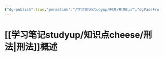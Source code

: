 ```yaml
---
{"dg-publish":true,"permalink":"/学习笔记studyup/刑总/刑总hp/","dgPassFrontmatter":true,"noteIcon":"","created":"2024-10-09T10:38:46.215+08:00","updated":"2024-10-09T10:39:30.295+08:00"}
---
```


# [[学习笔记studyup/知识点cheese/刑法\|刑法]]概述

